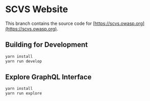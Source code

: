 # SCVS Website

This branch contains the source code for [https://scvs.owasp.org](https://scvs.owasp.org).

## Building for Development

```bash
yarn install
yarn run develop
```

## Explore GraphQL Interface

```bash
yarn install
yarn run explore
```
